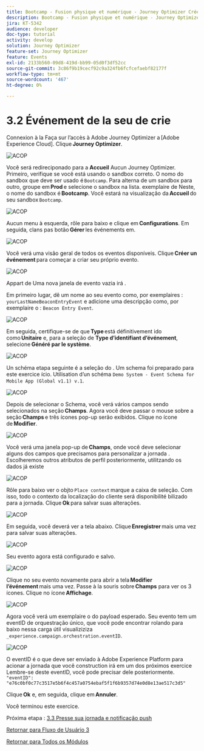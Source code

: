 ```yaml
---
title: Bootcamp - Fusion physique et numérique - Journey Optimizer Créer votre événement - Brésil
description: Bootcamp - Fusion physique et numérique - Journey Optimizer Créer votre événement - Brésil
jira: KT-5342
audience: developer
doc-type: tutorial
activity: develop
solution: Journey Optimizer
feature-set: Journey Optimizer
feature: Events
exl-id: 2133b560-09d8-419d-bb99-05d0f3df52cc
source-git-commit: 3c86f9b19cecf92c9a324fb6fcfcefaebf82177f
workflow-type: tm+mt
source-wordcount: '467'
ht-degree: 0%

---
```


# 3.2 Événement de la seu de crie

Connexion à la Faça sur l’accès à Adobe Journey Optimizer a [Adobe Experience Cloud]. Clique **Journey Optimizer**.

![ACOP](./images/acophome.png)

Você será redireciponado para a **Accueil** Aucun Journey Optimizer. Primeiro, verifique se você está usando o sandbox correto. O nomo do sandbox que deve ser usado é `Bootcamp`. Para alterna de um sandbox para outro, groupe em **Prod** e selecione o sandbox na lista. exemplaire de Neste, o nome do sandbox é **Bootcamp**. Você estará na visualização da **Accueil** do seu sandbox `Bootcamp`.

![ACOP](./images/acoptriglp.png)

Aucun menu à esquerda, rôle para baixo e clique em **Configurations**. Em seguida, clans pas botão **Gérer** les événements em.

![ACOP](./images/acopmenu.png)

Você verá uma visão geral de todos os eventos disponíveis. Clique **Créer un événement** para começar a criar seu próprio evento.

![ACOP](./images/emptyevent.png)

Appart de Uma nova janela de evento vazia irá .

Em primeiro lugar, dê um nome ao seu evento como, por exemplaires : `yourLastNameBeaconEntryEvent` e adicione uma descripção como, por exemplaire o : `Beacon Entry Event`.

![ACOP](./images/eventdescription.png)

Em seguida, certifique-se de que **Type** está définitivement ido como **Unitaire** e, para a seleção de **Type d’identifiant d’événement**, selecione **Généré par le système**.

![ACOP](./images/eventidtype.png)

Un schéma etapa seguinte é a seleção do . Um schema foi preparado para este exercice ício. Utilisation d’un schéma `Demo System - Event Schema for Mobile App (Global v1.1) v.1`.

![ACOP](./images/eventschema.png)

Depois de selecionar o Schema, você verá vários campos sendo selecionados na seção **Champs**. Agora você deve passar o mouse sobre a seção **Champs** e três ícones pop-up serão exibidos. Clique no ícone de **Modifier**.

![ACOP](./images/eventpayload.png)

Você verá uma janela pop-up de **Champs**, onde você deve selecionar alguns dos campos que precisamos para personalizar a jornada . Escolheremos outros atributos de perfil posteriormente, utilitzando os dados já existe

![ACOP](./images/eventfields.png)

Rôle para baixo ver o objto `Place context` marque a caixa de seleção. Com isso, todo o contexto da localização do cliente será disponibilité bilizado para a jornada. Clique **Ok** para salvar suas alterações.

![ACOP](./images/eventpayloadbr.png)

Em seguida, você deverá ver a tela abaixo. Clique **Enregistrer** mais uma vez para salvar suas alterações.

![ACOP](./images/eventsave.png)

Seu evento agora está configurado e salvo.

![ACOP](./images/eventdone.png)

Clique no seu evento novamente para abrir a tela **Modifier l’événement** mais uma vez. Passe à la souris sobre **Champs** para ver os 3 ícones. Clique no ícone **Affichage**.

![ACOP](./images/viewevent.png)

Agora você verá um exemplaire o do payload esperado.
Seu evento tem um eventID de orquestração único, que você pode encontrar rolando para baixo nessa carga útil visualiziziza `_experience.campaign.orchestration.eventID`.

![ACOP](./images/payloadeventID.png)

O eventID é o que deve ser enviado à Adobe Experience Platform para acionar a jornada que você construction irá em um dos próximos exercice Lembre-se deste eventID, você pode precisar dele posteriormente.
`"eventID": "e76c0bf0c77c3517e5b6f4c457a0754ebaf5f1f6b9357d74e0d8e13ae517c3d5"`

Clique **Ok** e, em seguida, clique em **Annuler**.

Você terminou este exercice.

Próxima etapa : [3.3 Presse sua jornada e notificação push](./ex3.md)

[Retornar para Fluxo de Usuário 3](./uc3.md)

[Retornar para Todos os Módulos](../../overview.md)
